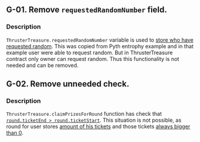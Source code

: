 ## G-01. Remove `requestedRandomNumber` field.
### Description
`ThrusterTreasure.requestedRandomNumber` variable is used to [store who have requested random](https://github.com/code-423n4/2024-02-thruster/blob/main/thruster-protocol/thruster-treasure/contracts/ThrusterTreasure.sol#L229). This was copied from Pyth entrophy example and in that example user were able to request random. But in ThrusterTreasure contract only owner can request random. Thus this functionality is not needed and can be removed.

## G-02. Remove unneeded check.
### Description
`ThrusterTreasure.claimPrizesForRound` function has check that [`round.ticketEnd > round.ticketStart`](https://github.com/code-423n4/2024-02-thruster/blob/main/thruster-protocol/thruster-treasure/contracts/ThrusterTreasure.sol#L106). This situation is not possible, as round for user stores [amount of his tickets](https://github.com/code-423n4/2024-02-thruster/blob/main/thruster-protocol/thruster-treasure/contracts/ThrusterTreasure.sol#L95C76-L95C90) and those tickets [always bigger than 0](https://github.com/code-423n4/2024-02-thruster/blob/main/thruster-protocol/thruster-treasure/contracts/ThrusterTreasure.sol#L89).